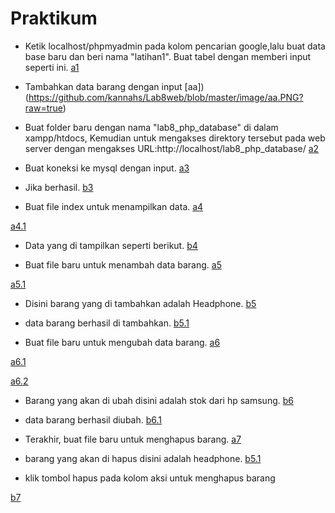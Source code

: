 # Praktikum
- Ketik localhost/phpmyadmin pada kolom pencarian google,lalu buat data base baru dan beri nama "latihan1". Buat tabel dengan memberi input seperti ini.
[a1](https://github.com/kannahs/Lab8web/blob/master/image/a1.PNG?raw=true)

- Tambahkan data barang dengan input 
[aa])(https://github.com/kannahs/Lab8web/blob/master/image/aa.PNG?raw=true)

- Buat folder baru dengan nama "lab8_php_database" di dalam xampp/htdocs, Kemudian untuk mengakses direktory tersebut pada web server dengan mengakses URL:http://localhost/lab8_php_database/
[a2](https://github.com/kannahs/Lab8web/blob/master/image/a2.PNG?raw=true)

- Buat koneksi ke mysql dengan input.
[a3](https://github.com/kannahs/Lab8web/blob/master/image/a3.PNG?raw=true)

- Jika berhasil.
[b3](https://github.com/kannahs/Lab8web/blob/master/image/b3.PNG?raw=true)

- Buat file index untuk menampilkan data.
[a4](https://github.com/kannahs/Lab8web/blob/master/image/a4.PNG?raw=true)

[a4.1](https://github.com/kannahs/Lab8web/blob/master/image/a4.1.PNG?raw=true)

- Data yang di tampilkan seperti berikut.
[b4](https://github.com/kannahs/Lab8web/blob/master/image/b4.PNG?raw=true)

- Buat file baru untuk menambah data barang.
[a5](https://github.com/kannahs/Lab8web/blob/master/image/a5.PNG?raw=true)

[a5.1](https://github.com/kannahs/Lab8web/blob/master/image/a5.1.PNG?raw=true)

- Disini barang yang di tambahkan adalah Headphone.
[b5](https://github.com/kannahs/Lab8web/blob/master/image/b5.PNG?raw=true)
 
- data barang berhasil di tambahkan.
[b5.1](https://github.com/kannahs/Lab8web/blob/master/image/b5.1.PNG?raw=true) 

- Buat file baru untuk mengubah data barang.
[a6](https://github.com/kannahs/Lab8web/blob/master/image/a6.PNG?raw=true)

[a6.1](https://github.com/kannahs/Lab8web/blob/master/image/a6.1.PNG?raw=true)

[a6.2](https://github.com/kannahs/Lab8web/blob/master/image/a6.2.PNG?raw=true)

- Barang yang akan di ubah disini adalah stok dari hp samsung.
[b6](https://github.com/kannahs/Lab8web/blob/master/image/b6.PNG?raw=true)

- data barang berhasil diubah.
[b6.1](https://github.com/kannahs/Lab8web/blob/master/image/b6.1.PNG?raw=true)

- Terakhir, buat file baru untuk menghapus barang.
[a7](https://github.com/kannahs/Lab8web/blob/master/image/a7.PNG?raw=true)

- barang yang akan di hapus disini adalah headphone.
[b5.1](https://github.com/kannahs/Lab8web/blob/master/image/b5.1.PNG?raw=true) 

- klik tombol hapus pada kolom aksi untuk menghapus barang

[b7](https://github.com/kannahs/Lab8web/blob/master/image/b7.PNG?raw=true)
